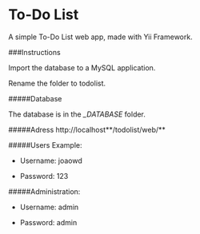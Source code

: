 To-Do List
============================

A simple To-Do List web app, made with Yii Framework.

###Instructions

Import the database to a MySQL application.

Rename the folder to todolist.

#####Database

The database is in the *_DATABASE* folder.

#####Adress
http://localhost**/todolist/web/**

#####Users Example:


- Username: joaowd

- Password: 123

#####Administration:


- Username: admin

- Password: admin
